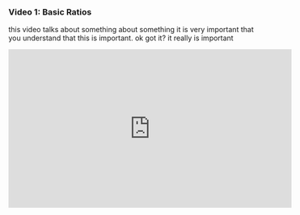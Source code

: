 ### Video 1: Basic Ratios

this video talks about something about something it is very important that you understand that this is important. ok got it? it really is important

<iframe width="560" height="315"
src="https://www.youtube.com/embed/x3mRwqmJ6oE"
frameborder="0"
allow="accelerometer; autoplay; clipboard-write; encrypted-media; gyroscope; picture-in-picture"
allowfullscreen>
</iframe>